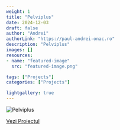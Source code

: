 ```yaml
---
weight: 1
title: "Pelviplus"
date: 2024-12-03
draft: false
author: "Andrei"
authorLink: "https://paul-andrei-onac.ro"
description: "Pelviplus"
images: []
resources:
- name: "featured-image"
  src: "featured-image.png"

tags: ["Projects"]
categories: ["Projects"]

lightgallery: true
---
```


![Pelviplus](/image.jpg)

[Vezi Proiectul](https://www.pelviplus.ro/)
